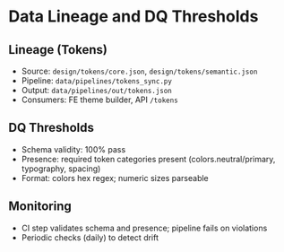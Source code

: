 # Data Lineage and DQ Thresholds

## Lineage (Tokens)
- Source: `design/tokens/core.json`, `design/tokens/semantic.json`
- Pipeline: `data/pipelines/tokens_sync.py`
- Output: `data/pipelines/out/tokens.json`
- Consumers: FE theme builder, API `/tokens`

## DQ Thresholds
- Schema validity: 100% pass
- Presence: required token categories present (colors.neutral/primary, typography, spacing)
- Format: colors hex regex; numeric sizes parseable

## Monitoring
- CI step validates schema and presence; pipeline fails on violations
- Periodic checks (daily) to detect drift